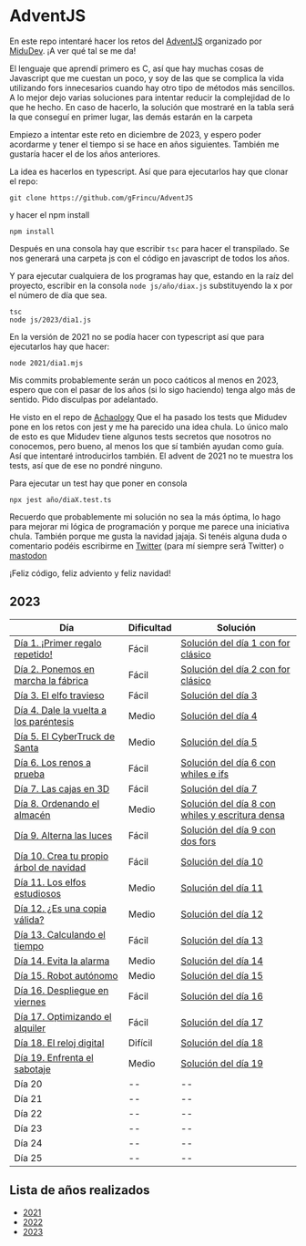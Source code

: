 # AdventJS

En este repo intentaré hacer los retos del [AdventJS](https://adventjs.dev/es) organizado por [MiduDev](https://midu.dev/). ¡A ver qué tal se me da!

El lenguaje que aprendí primero es C, así que hay muchas cosas de Javascript que me cuestan un poco, y soy de las que se complica la vida utilizando fors innecesarios cuando hay otro tipo de métodos más sencillos. A lo mejor dejo varias soluciones para intentar reducir la complejidad de lo que he hecho. En caso de hacerlo, la solución que mostraré en la tabla será la que conseguí en primer lugar, las demás estarán en la carpeta

Empiezo a intentar este reto en diciembre de 2023, y espero poder acordarme y tener el tiempo si se hace en años siguientes. También me gustaría hacer el de los años anteriores.

La idea es hacerlos en typescript. Así que para ejecutarlos hay que clonar el repo:  

```shell
git clone https://github.com/gFrincu/AdventJS
```

y hacer el npm install

```shell
npm install
````

Después en una consola hay que escribir `tsc` para hacer el transpilado. Se nos generará una carpeta js con el código en javascript de todos los años.

Y para ejecutar cualquiera de los programas hay que, estando en la raíz del proyecto,  escribir en la consola `node js/año/diax.js` substituyendo la x por el número de día que sea.

```shell
tsc
node js/2023/dia1.js
```

En la versión de 2021 no se podía hacer con typescript así que para ejecutarlos hay que hacer:

```shell
node 2021/dia1.mjs
```

Mis commits probablemente serán un poco caóticos al menos en 2023, espero que con el pasar de los años (si lo sigo haciendo) tenga algo más de sentido. Pido disculpas por adelantado.

He visto en el repo de [Achaology](https://github.com/achalogy/advent-js-2023/) Que el ha pasado los tests que Midudev pone en los retos con jest y me ha parecido una idea chula. Lo único malo de esto es que Midudev tiene algunos tests secretos que nosotros no conocemos, pero bueno, al menos los que sí también ayudan como guía. Así que intentaré introducirlos también. El advent de 2021 no te muestra los tests, así que de ese no pondré ninguno.

Para ejecutar un test hay que poner en consola

```shell
npx jest año/diaX.test.ts
```

Recuerdo que probablemente mi solución no sea la más óptima, lo hago para mejorar mi lógica de programación y porque me parece una iniciativa chula. También porque me gusta la navidad jajaja. Si tenéis alguna duda o comentario podéis escribirme en [Twitter](https://twitter.com/georgiana_fh) (para mí siempre será Twitter) o [mastodon](https://mastodon.cat/@georgiana_fh)

¡Feliz código, feliz adviento y feliz navidad!

## 2023

| Día | Dificultad | Solución |
| -- | -- | -- |
| [Día 1. ¡Primer regalo repetido!](2023/dia1.md) | Fácil | [Solución del día 1 con for clásico](2023/dia1.ts) |
| [Día 2. Ponemos en marcha la fábrica](2023/dia2.md)  | Fácil | [Solución del día 2 con for clásico](2023/dia2.ts)  |
| [Día 3. El elfo travieso](2023/dia3.md)   | Fácil | [Solución del día 3](2023/dia3.ts)  |
| [Día 4. Dale la vuelta a los paréntesis](2023/dia4.md)   | Medio | [Solución del día 4](2023/dia4.ts)  |
| [Día 5. El CyberTruck de Santa](2023/dia5.md)   | Medio | [Solución del día 5](2023/dia5.ts)  |
| [Día 6. Los renos a prueba](2023/dia6.md)   | Fácil | [Solución del día 6 con whiles e ifs](2023/dia6.ts)  |
| [Día 7. Las cajas en 3D](2023/dia7.md)   | Fácil | [Solución del día 7](2023/dia7.ts)  |
| [Día 8. Ordenando el almacén](2023/dia8.md)  | Medio | [Solución del día 8 con whiles y escritura densa](2023/dia8.ts)  |
| [Día 9. Alterna las luces](2023/dia9.md)  | Fácil | [Solución del día 9 con dos fors](2023/dia9.ts)  |
| [Día 10. Crea tu propio árbol de navidad](2023/dia10.md)  | Fácil | [Solución del día 10](2023/dia10.ts)  |
| [Día 11. Los elfos estudiosos](2023/dia11.md)  | Medio |[Solución del día 11](2023/dia11.ts)  |
| [Día 12. ¿Es una copia válida?](2023/dia12.md)  | Medio |[Solución del día 12](2023/dia12.ts)  |
| [Día 13. Calculando el tiempo](2023/dia13.md)  | Fácil |[Solución del día 13](2023/dia13.ts)  |
| [Día 14. Evita la alarma](2023/dia14.md)  | Medio |[Solución del día 14](2023/dia14.ts)  |
| [Día 15. Robot autónomo](2023/dia15.md)  | Medio |[Solución del día 15](2023/dia15.ts)  |
| [Día 16. Despliegue en viernes](2023/dia16.md)  | Fácil |[Solución del día 16](2023/dia16.ts)  |
| [Día 17. Optimizando el alquiler](2023/dia17.md)  | Fácil |[Solución del día 17](2023/dia17.ts)  |
| [Día 18. El reloj digital](2023/dia18.md)  | Difícil |[Solución del día 18](2023/dia18.ts)  |
| [Día 19. Enfrenta el sabotaje](2023/dia19.md)  | Medio |[Solución del día 19](2023/dia19.ts)  |
| Día 20 | -- | -- |
| Día 21 | -- | -- |
| Día 22 | -- | -- |
| Día 23 | -- | -- |
| Día 24 | -- | -- |
| Día 25 | -- | -- |

## Lista de años realizados

- [2021](./2021.md)
- [2022](./2022.md)
- [2023](./2023.md)
